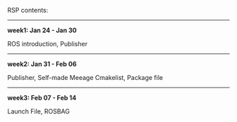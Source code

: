 RSP contents:
**************************
**week1: Jan 24 - Jan 30**

ROS introduction, Publisher

**************************
**week2: Jan 31 - Feb 06**

Publisher, Self-made Meeage
Cmakelist, Package file

**************************
**week3: Feb 07 - Feb 14**

Launch File, ROSBAG
